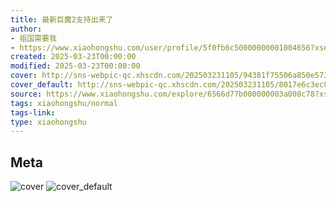 ```yaml
---
title: 最新巨魔2支持出来了
author:
- 祖国需要我
- https://www.xiaohongshu.com/user/profile/5f0fb6c50000000001004656?xsec_token=undefined
created: 2025-03-23T00:00:00
modified: 2025-03-23T00:00:00
cover: http://sns-webpic-qc.xhscdn.com/202503231105/94381f75506a850e573ed07ff7773138/1040g2sg30s241hnaik005nofmr2g8himm6f1s5o!nc_n_webp_prv_1
cover_default: http://sns-webpic-qc.xhscdn.com/202503231105/8017e6c3ec88780f8ba55c3ae4637a64/1040g2sg30s241hnaik005nofmr2g8himm6f1s5o!nc_n_webp_mw_1
source: https://www.xiaohongshu.com/explore/6566d77b000000003a008c78?xsec_token=ABqQ1DNlXobXlYNuiSRZq51FyBcgvJQ0ZT2MVYlTkFPrk=
tags: xiaohongshu/normal
tags-link:
type: xiaohongshu
---
```


## Meta

![cover](http://sns-webpic-qc.xhscdn.com/202503231105/94381f75506a850e573ed07ff7773138/1040g2sg30s241hnaik005nofmr2g8himm6f1s5o!nc_n_webp_prv_1)
![cover_default](http://sns-webpic-qc.xhscdn.com/202503231105/8017e6c3ec88780f8ba55c3ae4637a64/1040g2sg30s241hnaik005nofmr2g8himm6f1s5o!nc_n_webp_mw_1)
